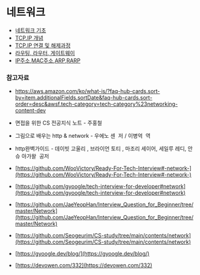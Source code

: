 # 네트워크

- [네트워크 기초](./%EB%84%A4%ED%8A%B8%EC%9B%8C%ED%81%AC%EA%B8%B0%EC%B4%88/README.md)
- [TCP.IP 개념](./TCP.IP%EA%B0%9C%EB%85%90/README.md)
- [TCP.IP 연결 및 해제과정](./TCP.IP%EC%97%B0%EA%B2%B0%20%EB%B0%8F%20%ED%95%B4%EC%A0%9C%20%EA%B3%BC%EC%A0%95/README.md)
- [라우팅, 라우터, 게이트웨이](./라우팅,라우터,게이트웨이/README.md)
- [IP주소,MAC주소,ARP,RARP](./IP주소,MAC주소,ARP,RARP/README.md)

### 참고자료

- https://aws.amazon.com/ko/what-is/?faq-hub-cards.sort-by=item.additionalFields.sortDate&faq-hub-cards.sort-order=desc&awsf.tech-category=tech-category%23networking-content-dev
- 면접을 위한 CS 전공지식 노트 - 주홍철
- 그림으로 배우는 http & network - 우에노 센  저 / 이병억  역
- http완벽가이드 - 데이빗 고울리 , 브라이언 토티 , 마조리 세이어, 세일루 레디, 안슈 아가왈  공저

- [https://github.com/WooVictory/Ready-For-Tech-Interview#-network-](https://github.com/WooVictory/Ready-For-Tech-Interview#-network-)
- [https://github.com/gyoogle/tech-interview-for-developer#network](https://github.com/gyoogle/tech-interview-for-developer#network)
- [https://github.com/JaeYeopHan/Interview_Question_for_Beginner/tree/master/Network](https://github.com/JaeYeopHan/Interview_Question_for_Beginner/tree/master/Network)
- [https://github.com/Seogeurim/CS-study/tree/main/contents/network](https://github.com/Seogeurim/CS-study/tree/main/contents/network)
- [https://gyoogle.dev/blog/](https://gyoogle.dev/blog/)
- [https://devowen.com/332](https://devowen.com/332)
